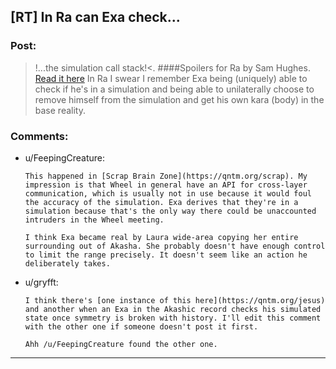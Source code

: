 ## [RT] In Ra can Exa check...

### Post:

>!...the simulation call stack!<. 
####Spoilers for Ra by Sam Hughes. [Read it here](https://qntm.org/ra)
In Ra I swear I remember Exa being (uniquely) able to check if he's in a simulation and being able to unilaterally choose to remove himself from the simulation and get his own kara (body) in the base reality.

### Comments:

- u/FeepingCreature:
  ```
  This happened in [Scrap Brain Zone](https://qntm.org/scrap). My impression is that Wheel in general have an API for cross-layer communication, which is usually not in use because it would foul the accuracy of the simulation. Exa derives that they're in a simulation because that's the only way there could be unaccounted intruders in the Wheel meeting.

  I think Exa became real by Laura wide-area copying her entire surrounding out of Akasha. She probably doesn't have enough control to limit the range precisely. It doesn't seem like an action he deliberately takes.
  ```

- u/gryfft:
  ```
  I think there's [one instance of this here](https://qntm.org/jesus) and another when an Exa in the Akashic record checks his simulated state once symmetry is broken with history. I'll edit this comment with the other one if someone doesn't post it first.

  Ahh /u/FeepingCreature found the other one.
  ```

---

